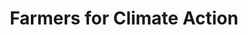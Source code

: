 ---
layout: project
title: Farmers for Climate Action
name_for_thumbnail: Farmers for<br>Climate Action
client: FFCA
thumbnail_image: /uploads/site-image-farmers-for-climate-action.jpg
header_image: /uploads/site-image-farmers-for-climate-action.jpg
platforms: [NationBuilder, Aware]
year: 2016
roles: Frontend & backend development
web:
  launch_url: https://www.farmersforclimateaction.org.au
  images:
    - /uploads/site-web-farmers-for-climate-action.png
type: Campaigning Platform
category: Development for Code Nation Australia
tags: [Campaign Platform, Theme Dark]
type_slug: project
order: 7
---